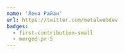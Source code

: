 ```yaml
---
name: 'Лена Райан'
url: https://twitter.com/metalwebdev
badges:
  - first-contribution-small
  - merged-pr-5
---
```

